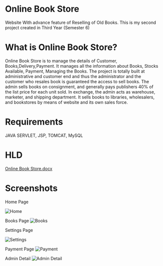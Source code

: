 # Online Book Store
Website With advance feature of Reselling of Old Books. This is my second project created in Third Year (Semester 6)

# What is Online Book Store?
Online Book Store is to manage the details of Customer, Books,Delivery,Payment. It manages all the information about Books, Stocks Available, Payment, Managing the Books. The project is totally built at administrative and customer end and thus the administrator and the customer who resales book is guaranteed the access to sell books. The admin sells books on consignment, and generally pays publishers 40% of the list price for each unit sold. In exchange, the admin acts as warehouse, marketer, and shipping department. It sells books to libraries, wholesalers, and bookstores by means of website and its own sales force.

# Requirements
JAVA SERVLET, 
JSP,
TOMCAT,
MySQL

# HLD
[Online Book Store.docx](https://github.com/abhirajkadam/Online_Book_Store/files/12242853/Online.Book.Store.docx)

# Screenshots
Home Page

![Home](https://github.com/abhirajkadam/Online_Book_Store/assets/115771792/8dfa49a4-4eff-4b50-b5d1-a25a53a0e409)

Books Page
![Books](https://github.com/abhirajkadam/Online_Book_Store/assets/115771792/606f879c-b694-4fef-a09a-9d4231279070)

Settings Page

![Settings](https://github.com/abhirajkadam/Online_Book_Store/assets/115771792/5a3d57e6-995e-41d9-960f-766a763c1c35)

Payment Page
![Payment](https://github.com/abhirajkadam/Online_Book_Store/assets/115771792/d8cb495c-fdd6-4407-9ace-73595fd54b23)

Admin Detail
![Admin Detail](https://github.com/abhirajkadam/Online_Book_Store/assets/115771792/6d2df426-a5ff-48ab-9c76-f6de14527bb3)






